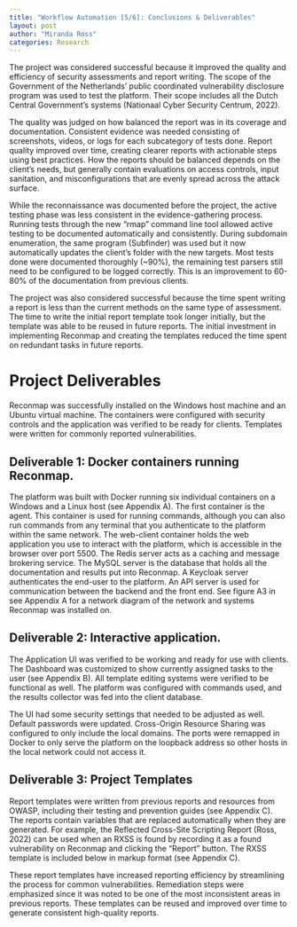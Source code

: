 ```yaml
---
title: "Workflow Automation [5/6]: Conclusions & Deliverables"
layout: post
author: "Miranda Ross"
categories: Research
---
```


The project was considered successful because it improved the quality and efficiency of security assessments and report writing. The scope of the Government of the Netherlands’ public coordinated vulnerability disclosure program was used to test the platform. Their scope includes all the Dutch Central Government’s systems (Nationaal Cyber Security Centrum, 2022).

The quality was judged on how balanced the report was in its coverage and documentation. Consistent evidence was needed consisting of screenshots, videos, or logs for each subcategory of tests done. Report quality improved over time, creating clearer reports with actionable steps using best practices. How the reports should be balanced depends on the client’s needs, but generally contain evaluations on access controls, input sanitation, and misconfigurations that are evenly spread across the attack surface.

While the reconnaissance was documented before the project, the active testing phase was less consistent in the evidence-gathering process. Running tests through the new “rmap” command line tool allowed active testing to be documented automatically and consistently. During subdomain enumeration, the same program (Subfinder) was used but it now automatically updates the client’s folder with the new targets. Most tests done were documented thoroughly (~90%), the remaining test parsers still need to be configured to be logged correctly. This is an improvement to 60-80% of the documentation from previous clients.

The project was also considered successful because the time spent writing a report is less than the current methods on the same type of assessment. The time to write the initial report template took longer initially, but the template was able to be reused in future reports. The initial investment in implementing Reconmap and creating the templates reduced the time spent on redundant tasks in future reports.

Project Deliverables
=============================================================

Reconmap was successfully installed on the Windows host machine and an Ubuntu virtual machine. The containers were configured with security controls and the application was verified to be ready for clients. Templates were written for commonly reported vulnerabilities.

Deliverable 1: Docker containers running Reconmap.
------------------------------------------------------------- 

The platform was built with Docker running six individual containers on a Windows and a Linux host (see Appendix A). The first container is the agent. This container is used for running commands, although you can also run commands from any terminal that you authenticate to the platform within the same network. The web-client container holds the web application you use to interact with the platform, which is accessible in the browser over port 5500. The Redis server acts as a caching and message brokering service. The MySQL server is the database that holds all the documentation and results put into Reconmap. A Keycloak server authenticates the end-user to the platform. An API server is used for communication between the backend and the front end. See figure A3 in see Appendix A for a network diagram of the network and systems Reconmap was installed on. 

Deliverable 2: Interactive application.
-------------------------------------------------------------

The Application UI was verified to be working and ready for use with clients. The Dashboard was customized to show currently assigned tasks to the user (see Appendix B). All template editing systems were verified to be functional as well. The platform was configured with commands used, and the results collector was fed into the client database.

The UI had some security settings that needed to be adjusted as well. Default passwords were updated. Cross-Origin Resource Sharing was configured to only include the local domains. The ports were remapped in Docker to only serve the platform on the loopback address so other hosts in the local network could not access it.

Deliverable 3: Project Templates
-------------------------------------------------------------

Report templates were written from previous reports and resources from OWASP, including their testing and prevention guides (see Appendix C). The reports contain variables that are replaced automatically when they are generated. For example, the Reflected Cross-Site Scripting Report (Ross, 2022) can be used when an RXSS is found by recording it as a found vulnerability on Reconmap and clicking the “Report” button. The RXSS template is included below in markup format (see Appendix C).

These report templates have increased reporting efficiency by streamlining the process for common vulnerabilities. Remediation steps were emphasized since it was noted to be one of the most inconsistent areas in previous reports. These templates can be reused and improved over time to generate consistent high-quality reports. 

